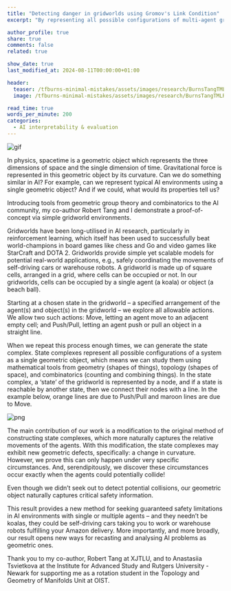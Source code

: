 ```yaml
---
title: "Detecting danger in gridworlds using Gromov's Link Condition"
excerpt: "By representing all possible configurations of multi-agent gridworlds as a single geometric space, we show positive curvature detects potential collisions."

author_profile: true
share: true
comments: false
related: true

show_date: true
last_modified_at: 2024-08-11T00:00:00+01:00

header:
  teaser: /tfburns-minimal-mistakes/assets/images/research/BurnsTangTMLR2023/petal-walk-th.PNG
  image: /tfburns-minimal-mistakes/assets/images/research/BurnsTangTMLR2023/petal-walk.PNG

read_time: true
words_per_minute: 200
categories:
  - AI interpretability & evaluation
---
```


![gif](/tfburns-minimal-mistakes/assets/images/research/BurnsTangTMLR2023/koala-ball-playing.gif)

In physics, spacetime is a geometric object which represents the three dimensions of space and the single dimension of time. Gravitational force is represented in this geometric object by its curvature. Can we do something similar in AI? For example, can we represent typical AI environments using a single geometric object? And if we could, what would its properties tell us?

Introducing tools from geometric group theory and combinatorics to the AI community, my co-author Robert Tang and I demonstrate a proof-of-concept via simple gridworld environments.

Gridworlds have been long-utilised in AI research, particularly in reinforcement learning, which itself has been used to successfully beat world-champions in board games like chess and Go and video games like StarCraft and DOTA 2. Gridworlds provide simple yet scalable models for potential real-world applications, e.g., safely coordinating the movements of self-driving cars or warehouse robots. A gridworld is made up of square cells, arranged in a grid, where cells can be occupied or not. In our gridworlds, cells can be occupied by a single agent (a koala) or object (a beach ball).

Starting at a chosen state in the gridworld – a specified arrangement of the agent(s) and object(s) in the gridworld – we explore all allowable actions. We allow two such actions: Move, letting an agent move to an adjacent empty cell; and Push/Pull, letting an agent push or pull an object in a straight line.

When we repeat this process enough times, we can generate the state complex. State complexes represent all possible configurations of a system as a single geometric object, which means we can study them using mathematical tools from geometry (shapes of things), topology (shapes of space), and combinatorics (counting and combining things). In the state complex, a ‘state’ of the gridworld is represented by a node, and if a state is reachable by another state, then we connect their nodes with a line. In the example below, orange lines are due to Push/Pull and maroon lines are due to Move.

![png](/tfburns-minimal-mistakes/assets/images/research/BurnsTangTMLR2023/staircase_v3_whitebg.PNG)

The main contribution of our work is a modification to the original method of constructing state complexes, which more naturally captures the relative movements of the agents. With this modification, the state complexes may exhibit new geometric defects, specifically: a change in curvature. However, we prove this can only happen under very specific circumstances. And, serendipitously, we discover these circumstances occur exactly when the agents could potentially collide!

Even though we didn’t seek out to detect potential collisions, our geometric object naturally captures critical safety information.

This result provides a new method for seeking guaranteed safety limitations in AI environments with single or multiple agents – and they needn’t be koalas, they could be self-driving cars taking you to work or warehouse robots fulfilling your Amazon delivery. More importantly, and more broadly, our result opens new ways for recasting and analysing AI problems as geometric ones.

Thank you to my co-author, Robert Tang at XJTLU, and to Anastasiia Tsvietkova at the Institute for Advanced Study and Rutgers University - Newark for supporting me as a rotation student in the Topology and Geometry of Manifolds Unit at OIST.
